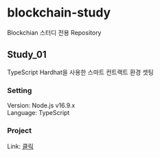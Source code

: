 # blockchain-study
Blockchian 스터디 전용 Repository
  
## Study_01
TypeScript Hardhat을 사용한 스마트 컨트랙트 환경 셋팅

### Setting
Version: Node.js v16.9.x  
Language: TypeScript  

### Project
Link: [클릭](https://github.com/devbjun/blockchain-study/study01)
